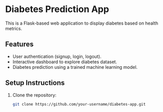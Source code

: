 # Diabetes Prediction App

This is a Flask-based web application to display diabetes based on health metrics.

## Features
- User authentication (signup, login, logout).
- Interactive dashboard to explore diabetes dataset.
- Diabetes prediction using a trained machine learning model.

## Setup Instructions
1. Clone the repository:
   ```bash
   git clone https://github.com/your-username/diabetes-app.git
